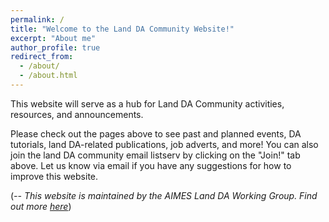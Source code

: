 ```yaml
---
permalink: /
title: "Welcome to the Land DA Community Website!"
excerpt: "About me"
author_profile: true
redirect_from: 
  - /about/
  - /about.html
---
```




This website will serve as a hub for Land DA Community activities, resources, and announcements. 

Please check out the pages above to see past and planned events, DA tutorials, land DA-related publications, job adverts, and more! You can also join the land DA community email listserv by clicking on the "Join!" tab above. Let us know via email if you have any suggestions for how to improve this website.


(*-- This website is maintained by the AIMES Land DA Working Group. Find out more [here](https://aimesproject.org/ldawg/)*)
